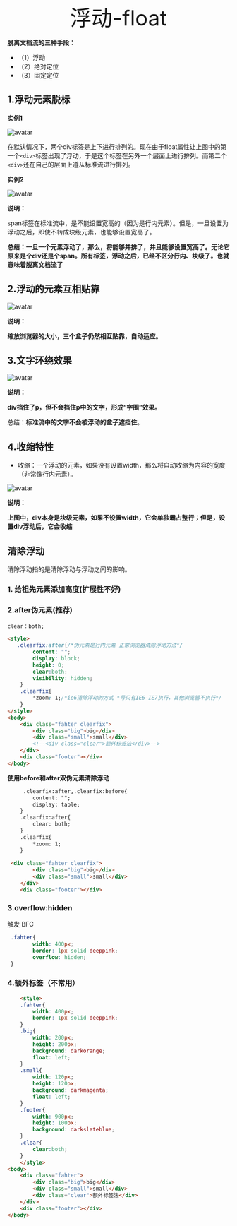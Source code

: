 <div align='center' ><font size='70'>浮动-float</font></div>

**脱离文档流的三种手段：**
- （1）浮动
- （2）绝对定位
- （3）固定定位

## 1.浮动元素脱标
**实例1**

![avatar](../../.vuepress/public/image/left.png)

在默认情况下，两个div标签是上下进行排列的。现在由于float属性让上图中的第一个`<div>`标签出现了浮动，于是这个标签在另外一个层面上进行排列。而第二个`<div>`还在自己的层面上遵从标准流进行排列。

**实例2**

![avatar](../../.vuepress/public/image/float2.png)

**说明：**

span标签在标准流中，是不能设置宽高的（因为是行内元素）。但是，一旦设置为浮动之后，即使不转成块级元素，也能够设置宽高了。

**总结：一旦一个元素浮动了，那么，将能够并排了，并且能够设置宽高了。无论它原来是个div还是个span。所有标签，浮动之后，已经不区分行内、块级了。也就意味着脱离文档流了**

## 2.浮动的元素互相贴靠

![avatar](../../.vuepress/public/image/float3.png)

**说明：**

**缩放浏览器的大小，三个盒子仍然相互贴靠，自动适应。**


## 3.文字环绕效果

![avatar](../../.vuepress/public/image/around.png)

**说明：**

**div挡住了p，但不会挡住p中的文字，形成“字围”效果。**

总结：**标准流中的文字不会被浮动的盒子遮挡住**。


## 4.收缩特性

* 收缩：一个浮动的元素，如果没有设置width，那么将自动收缩为内容的宽度（非常像行内元素）。

![avatar](../../.vuepress/public/image/shousuo.png)

**说明：**

**上图中，div本身是块级元素，如果不设置width，它会单独霸占整行；但是，设置div浮动后，它会收缩**


## 清除浮动

清除浮动指的是清除浮动与浮动之间的影响。

### 1. 给祖先元素添加高度(扩展性不好)


### 2.after伪元素(推荐)

```
clear：both;
```

```html
<style>
   .clearfix:after{/*伪元素是行内元素 正常浏览器清除浮动方法*/
        content: "";
        display: block;
        height: 0;
        clear:both;
        visibility: hidden;
    }
    .clearfix{
        *zoom: 1;/*ie6清除浮动的方式 *号只有IE6-IE7执行，其他浏览器不执行*/
    }
</style>
<body>
    <div class="fahter clearfix">
        <div class="big">big</div>
        <div class="small">small</div>
        <!--<div class="clear">额外标签法</div>-->
    </div>
    <div class="footer"></div>
</body>
```

**使用before和after双伪元素清除浮动**
```html
     .clearfix:after,.clearfix:before{
        content: "";
        display: table;
    }
    .clearfix:after{
        clear: both;
    }
    .clearfix{
        *zoom: 1;
    }
 
 <div class="fahter clearfix">
        <div class="big">big</div>
        <div class="small">small</div>
    </div>
    <div class="footer"></div>
```

### 3.overflow:hidden

触发 BFC

```css
 .fahter{
        width: 400px;
        border: 1px solid deeppink;
        overflow: hidden;
 }
```
### 4.额外标签（不常用）

```html
    <style>
    .fahter{
        width: 400px;
        border: 1px solid deeppink;
    }
    .big{
        width: 200px;
        height: 200px;
        background: darkorange;
        float: left;
    }
    .small{
        width: 120px;
        height: 120px;
        background: darkmagenta;
        float: left;
    }
    .footer{
        width: 900px;
        height: 100px;
        background: darkslateblue;
    }
    .clear{
        clear:both;
    }
    </style>
<body>
    <div class="fahter">
        <div class="big">big</div>
        <div class="small">small</div>
        <div class="clear">额外标签法</div>
    </div>
    <div class="footer"></div>
</body>
```